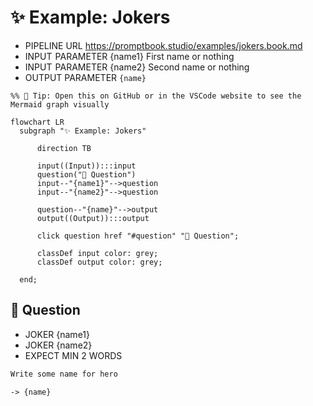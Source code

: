 # ✨ Example: Jokers

-   PIPELINE URL https://promptbook.studio/examples/jokers.book.md
-   INPUT  PARAMETER {name1} First name or nothing
-   INPUT  PARAMETER {name2} Second name or nothing
-   OUTPUT PARAMETER `{name}`

<!--Graph-->
<!-- ⚠️ WARNING: This code has been generated so that any manual changes will be overwritten -->

```mermaid
%% 🔮 Tip: Open this on GitHub or in the VSCode website to see the Mermaid graph visually

flowchart LR
  subgraph "✨ Example: Jokers"

      direction TB

      input((Input)):::input
      question("💬 Question")
      input--"{name1}"-->question
      input--"{name2}"-->question

      question--"{name}"-->output
      output((Output)):::output

      click question href "#question" "💬 Question";

      classDef input color: grey;
      classDef output color: grey;

  end;
```

<!--/Graph-->

## 💬 Question

-   JOKER {name1}
-   JOKER {name2}
-   EXPECT MIN 2 WORDS

```markdown
Write some name for hero
```

`-> {name}`
